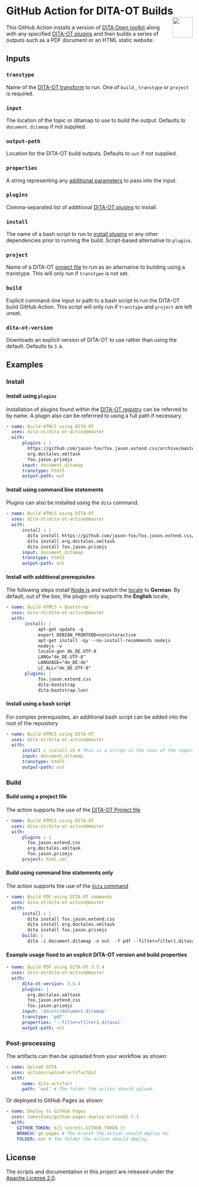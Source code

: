 # GitHub Action for DITA-OT Builds  [<img src="https://www.dita-ot.org/images/dita-ot-logo.svg" align="right" height="55">](https://www.dita-ot.org)

This GitHub Action installs a version of [DITA Open toolkit](https://www.dita-ot.org) along with any specified [DITA-OT plugins](https://www.dita-ot.org/plugins) and then builds a series of outputs such as a PDF document or an HTML static website.

## Inputs

### `transtype`

Name of the [DITA-OT transform](https://www.dita-ot.org/3.6/topics/output-formats.html) to run. One of `build` , `transtype`  or `project` is required.

### `input`

The location of the topic or ditamap to use to build the output. Defaults to `document.ditamap` if not supplied.

### `output-path`

Location for the DITA-OT build outputs. Defaults to `out` if not supplied.

### `properties`

A string representing any [additional parameters](https://www.dita-ot.org/3.6/parameters/parameters_intro.html) to pass into the input.

### `plugins`

Comma-separated list of additional [DITA-OT plugins](https://www.dita-ot.org/3.6/topics/adding-plugins.html) to install.

### `install`

The name of a bash script to run to [install plugins](https://www.dita-ot.org/3.6/topics/plugins-installing.html) or any other dependencies prior to running the build. Script-based alternative to `plugins`.

### `project`

Name of a DITA-OT [project file](https://www.dita-ot.org/3.6/topics/using-project-files.html) to run as an alternative to building using a
transtype. This will only run if `transtype` is not set.

### `build`

Explicit command-line input or path to a bash script to run the DITA-OT build
GitHub Action. This script will only run if  `transtype`  and `project` are
left unset.

### `dita-ot-version`

Downloads an explicit version of DITA-OT to use rather than using the default. Defaults to `3.6`.


## Examples

### Install

#### Install using `plugins`

Installation of plugins found within the [DITA-OT registry](https://github.com/dita-ot/registry)
can be referred to by name. A plugin also can be referrred to using a full path if necessary.

```yaml
- name: Build HTML5 using DITA-OT
  uses: dita-ot/dita-ot-action@master
  with:
      plugins : |
        https://github.com/jason-fox/fox.jason.extend.css/archive/master.zip
        org.doctales.xmltask
        fox.jason.prismjs
      input: document.ditamap
      transtype: html5
      output-path: out
```

#### Install using command line statements

Plugins can also be installed using the `dita` command.

```yaml
- name: Build HTML5 using DITA-OT
  uses: dita-ot/dita-ot-action@master
  with:
      install : |
        dita install https://github.com/jason-fox/fox.jason.extend.css/archive/master.zip
        dita install org.doctales.xmltask
        dita install fox.jason.prismjs
      input: document.ditamap
      transtype: html5
      output-path: out
```

#### Install with additional prerequisites

The following steps install [Node.js](https://nodejs.org/en) and switch the [locale](https://askubuntu.com/questions/193251/how-to-set-all-locale-settings-in-ubuntu) 
to **German**. By default, out of the box, the plugin only supports the **English** locale, 

```yaml
- name: Build HTML5 + Bootstrap
  uses: dita-ot/dita-ot-action@master
  with:
       install: |
            apt-get update -q
            export DEBIAN_FRONTEND=noninteractive
            apt-get install -qy --no-install-recommends nodejs
            nodejs -v
            locale-gen de_DE.UTF-8 
            LANG="de_DE.UTF-8"  
            LANGUAGE="de_DE:de"  
            LC_ALL="de_DE.UTF-8"
       plugins: |
            fox.jason.extend.css
            dita-bootstrap
            dita-bootstrap.lunr           
```

#### Install using a bash script

For complex prerequisites, an additional bash script can be added into the root of the repository

```yaml
- name: Build HTML5 using DITA-OT
  uses: dita-ot/dita-ot-action@master
  with:
      install : install.sh # This is a script in the root of the repository
      input: document.ditamap
      transtype: html5
      output-path: out
```

### Build

#### Build using a project file

The action supports the use of the [DITA-OT Project file](https://www.dita-ot.org/dev/topics/using-project-files.html)

```yaml
- name: Build HTML5 using DITA-OT
  uses: dita-ot/dita-ot-action@master
  with:
      plugins : |
        fox.jason.extend.css
        org.doctales.xmltask
        fox.jason.prismjs
      project: html.xml
```

#### Build using command line statements only

The action supports the use of the [`dita` command](https://www.dita-ot.org/dev/topics/build-using-dita-command.html)

```yaml
- name: Build PDF using DITA-OT commands
  uses: dita-ot/dita-ot-action@master
  with:
      install : |
        dita install fox.jason.extend.css
        dita install org.doctales.xmltask
        dita install fox.jason.prismjs
      build: |
        dita -i document.ditamap -o out  -f pdf --filter=filter1.ditaval
```

#### Example usage fixed to an explicit DITA-OT version and build properties

```yaml
- name: Build PDF using DITA-OT 3.5.4
  uses: dita-ot/dita-ot-action@master
  with:
      dita-ot-version: 3.5.4
      plugins: |
        org.doctales.xmltask
        fox.jason.extend.css
        fox.jason.prismjs
      input: 'docsrc/document.ditamap'
      transtype: 'pdf'
      properties: '--filter=filter1.ditaval'
      output-path: out
```

### Post-processing

The artifacts can then be uploaded from your workflow as shown:

```yaml
- name: Upload DITA
  uses: actions/upload-artifact@v2
  with:
      name: dita-artifact
      path: 'out' # The folder the action should upload.
```

Or deployed to GitHub Pages as shown:

```yaml
- name: Deploy to GitHub Pages
  uses: JamesIves/github-pages-deploy-action@3.7.1
  with:
    GITHUB_TOKEN: ${{ secrets.GITHUB_TOKEN }}
    BRANCH: gh-pages # The branch the action should deploy to.
    FOLDER: out # The folder the action should deploy.
```

## License

The scripts and documentation in this project are released under the [Apache License 2.0](LICENSE).
